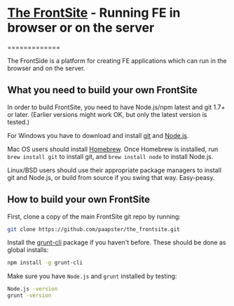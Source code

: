 [The FrontSite](http://paapster.nl/) - Running FE in browser or on the server
==================================================
=============

The FrontSide is a platform for creating FE applications which can run in the browser and on the server. 

What you need to build your own FrontSite
--------------------------------------

In order to build FrontSite, you need to have Node.js/npm latest and git 1.7+ or later.
(Earlier versions might work OK, but only the latest version is tested.)

For Windows you have to download and install [git](http://git-scm.com/downloads) and [Node.js](http://nodejs.org/download/).

Mac OS users should install [Homebrew](http://mxcl.github.com/homebrew/). Once Homebrew is installed, run `brew install git` to install git,
and `brew install node` to install Node.js.

Linux/BSD users should use their appropriate package managers to install git and Node.js, or build from source
if you swing that way. Easy-peasy.


How to build your own FrontSite
----------------------------

First, clone a copy of the main FrontSite git repo by running:

```bash
git clone https://github.com/paapster/the_frontsite.git
```

Install the [grunt-cli](http://gruntjs.com/getting-started#installing-the-cli) package if you haven't before. These should be done as global installs:

```bash
npm install -g grunt-cli
```

Make sure you have `Node.js` and `grunt` installed by testing:

```bash
Node.js -version
grunt -version
